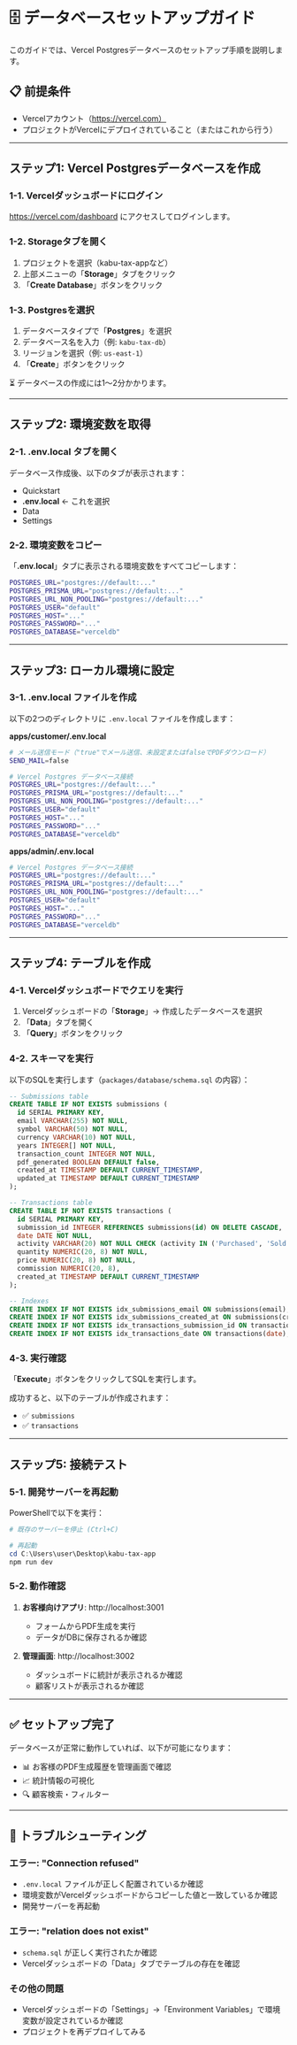 # 🗄️ データベースセットアップガイド

このガイドでは、Vercel Postgresデータベースのセットアップ手順を説明します。

## 📋 前提条件

- Vercelアカウント（https://vercel.com）
- プロジェクトがVercelにデプロイされていること（またはこれから行う）

---

## ステップ1: Vercel Postgresデータベースを作成

### 1-1. Vercelダッシュボードにログイン

https://vercel.com/dashboard にアクセスしてログインします。

### 1-2. Storageタブを開く

1. プロジェクトを選択（kabu-tax-appなど）
2. 上部メニューの「**Storage**」タブをクリック
3. 「**Create Database**」ボタンをクリック

### 1-3. Postgresを選択

1. データベースタイプで「**Postgres**」を選択
2. データベース名を入力（例: `kabu-tax-db`）
3. リージョンを選択（例: `us-east-1`）
4. 「**Create**」ボタンをクリック

⏳ データベースの作成には1〜2分かかります。

---

## ステップ2: 環境変数を取得

### 2-1. .env.local タブを開く

データベース作成後、以下のタブが表示されます：
- Quickstart
- **.env.local** ← これを選択
- Data
- Settings

### 2-2. 環境変数をコピー

「**.env.local**」タブに表示される環境変数をすべてコピーします：

```bash
POSTGRES_URL="postgres://default:..."
POSTGRES_PRISMA_URL="postgres://default:..."
POSTGRES_URL_NON_POOLING="postgres://default:..."
POSTGRES_USER="default"
POSTGRES_HOST="..."
POSTGRES_PASSWORD="..."
POSTGRES_DATABASE="verceldb"
```

---

## ステップ3: ローカル環境に設定

### 3-1. .env.local ファイルを作成

以下の2つのディレクトリに `.env.local` ファイルを作成します：

**apps/customer/.env.local**
```bash
# メール送信モード（"true"でメール送信、未設定またはfalseでPDFダウンロード）
SEND_MAIL=false

# Vercel Postgres データベース接続
POSTGRES_URL="postgres://default:..."
POSTGRES_PRISMA_URL="postgres://default:..."
POSTGRES_URL_NON_POOLING="postgres://default:..."
POSTGRES_USER="default"
POSTGRES_HOST="..."
POSTGRES_PASSWORD="..."
POSTGRES_DATABASE="verceldb"
```

**apps/admin/.env.local**
```bash
# Vercel Postgres データベース接続
POSTGRES_URL="postgres://default:..."
POSTGRES_PRISMA_URL="postgres://default:..."
POSTGRES_URL_NON_POOLING="postgres://default:..."
POSTGRES_USER="default"
POSTGRES_HOST="..."
POSTGRES_PASSWORD="..."
POSTGRES_DATABASE="verceldb"
```

---

## ステップ4: テーブルを作成

### 4-1. Vercelダッシュボードでクエリを実行

1. Vercelダッシュボードの「**Storage**」→ 作成したデータベースを選択
2. 「**Data**」タブを開く
3. 「**Query**」ボタンをクリック

### 4-2. スキーマを実行

以下のSQLを実行します（`packages/database/schema.sql` の内容）：

```sql
-- Submissions table
CREATE TABLE IF NOT EXISTS submissions (
  id SERIAL PRIMARY KEY,
  email VARCHAR(255) NOT NULL,
  symbol VARCHAR(50) NOT NULL,
  currency VARCHAR(10) NOT NULL,
  years INTEGER[] NOT NULL,
  transaction_count INTEGER NOT NULL,
  pdf_generated BOOLEAN DEFAULT false,
  created_at TIMESTAMP DEFAULT CURRENT_TIMESTAMP,
  updated_at TIMESTAMP DEFAULT CURRENT_TIMESTAMP
);

-- Transactions table
CREATE TABLE IF NOT EXISTS transactions (
  id SERIAL PRIMARY KEY,
  submission_id INTEGER REFERENCES submissions(id) ON DELETE CASCADE,
  date DATE NOT NULL,
  activity VARCHAR(20) NOT NULL CHECK (activity IN ('Purchased', 'Sold')),
  quantity NUMERIC(20, 8) NOT NULL,
  price NUMERIC(20, 8) NOT NULL,
  commission NUMERIC(20, 8),
  created_at TIMESTAMP DEFAULT CURRENT_TIMESTAMP
);

-- Indexes
CREATE INDEX IF NOT EXISTS idx_submissions_email ON submissions(email);
CREATE INDEX IF NOT EXISTS idx_submissions_created_at ON submissions(created_at DESC);
CREATE INDEX IF NOT EXISTS idx_transactions_submission_id ON transactions(submission_id);
CREATE INDEX IF NOT EXISTS idx_transactions_date ON transactions(date);
```

### 4-3. 実行確認

「**Execute**」ボタンをクリックしてSQLを実行します。

成功すると、以下のテーブルが作成されます：
- ✅ `submissions`
- ✅ `transactions`

---

## ステップ5: 接続テスト

### 5-1. 開発サーバーを再起動

PowerShellで以下を実行：

```powershell
# 既存のサーバーを停止 (Ctrl+C)

# 再起動
cd C:\Users\user\Desktop\kabu-tax-app
npm run dev
```

### 5-2. 動作確認

1. **お客様向けアプリ**: http://localhost:3001
   - フォームからPDF生成を実行
   - データがDBに保存されるか確認

2. **管理画面**: http://localhost:3002
   - ダッシュボードに統計が表示されるか確認
   - 顧客リストが表示されるか確認

---

## ✅ セットアップ完了

データベースが正常に動作していれば、以下が可能になります：
- 📊 お客様のPDF生成履歴を管理画面で確認
- 📈 統計情報の可視化
- 🔍 顧客検索・フィルター

---

## 🐛 トラブルシューティング

### エラー: "Connection refused"
- `.env.local` ファイルが正しく配置されているか確認
- 環境変数がVercelダッシュボードからコピーした値と一致しているか確認
- 開発サーバーを再起動

### エラー: "relation does not exist"
- `schema.sql` が正しく実行されたか確認
- Vercelダッシュボードの「Data」タブでテーブルの存在を確認

### その他の問題
- Vercelダッシュボードの「Settings」→「Environment Variables」で環境変数が設定されているか確認
- プロジェクトを再デプロイしてみる
